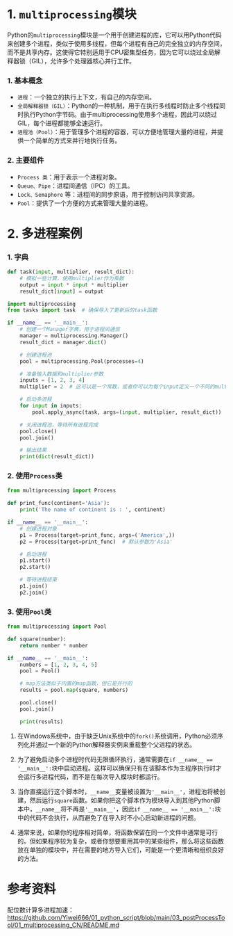 # 1. `multiprocessing`模块


Python的`multiprocessing`模块是一个用于创建进程的库，它可以用Python代码来创建多个进程，类似于使用多线程，但每个进程有自己的完全独立的内存空间，而不是共享内存。这使得它特别适用于CPU密集型任务，因为它可以绕过全局解释器锁（GIL），允许多个处理器核心并行工作。

### 1. 基本概念

- `进程`：一个独立的执行上下文，有自己的内存空间。
- `全局解释器锁（GIL）`：Python的一种机制，用于在执行多线程时防止多个线程同时执行Python字节码。由于multiprocessing使用多个进程，因此可以绕过GIL，每个进程都能够全速运行。
- `进程池（Pool）`：用于管理多个进程的容器，可以方便地管理大量的进程，并提供一个简单的方式来并行地执行任务。


### 2. 主要组件

- `Process 类`：用于表示一个进程对象。
- `Queue、Pipe`：进程间通信（IPC）的工具。
- `Lock、Semaphore` 等：进程间的同步原语，用于控制访问共享资源。
- `Pool`：提供了一个方便的方式来管理大量的进程。






# 2. 多进程案例


### 1. 字典

```py
def task(input, multiplier, result_dict):
    # 模拟一些计算，使用multiplier作为乘数
    output = input * input * multiplier
    result_dict[input] = output
```



```py
import multiprocessing
from tasks import task  # 确保导入了更新后的task函数

if __name__ == '__main__':
    # 创建一个Manager字典，用于进程间通信
    manager = multiprocessing.Manager()
    result_dict = manager.dict()

    # 创建进程池
    pool = multiprocessing.Pool(processes=4)

    # 准备输入数据和multiplier参数
    inputs = [1, 2, 3, 4]
    multiplier = 2  # 这可以是一个常数，或者你可以为每个input定义一个不同的multiplier

    # 启动多进程
    for input in inputs:
        pool.apply_async(task, args=(input, multiplier, result_dict))

    # 关闭进程池，等待所有进程完成
    pool.close()
    pool.join()

    # 输出结果
    print(dict(result_dict))
```


### 2. 使用`Process`类


```py
from multiprocessing import Process

def print_func(continent='Asia'):
    print('The name of continent is : ', continent)

if __name__ == '__main__':
    # 创建进程对象
    p1 = Process(target=print_func, args=('America',))
    p2 = Process(target=print_func)  # 默认参数为'Asia'

    # 启动进程
    p1.start()
    p2.start()

    # 等待进程结束
    p1.join()
    p2.join()
```




### 3. 使用`Pool`类

```py
from multiprocessing import Pool

def square(number):
    return number * number

if __name__ == '__main__':
    numbers = [1, 2, 3, 4, 5]
    pool = Pool()

    # map方法类似于内置的map函数，但它是并行的
    results = pool.map(square, numbers)

    pool.close()
    pool.join()

    print(results)
```

1. 在Windows系统中，由于缺乏Unix系统中的`fork()`系统调用，Python必须序列化并通过一个新的Python解释器实例来重载整个父进程的状态。

2. 为了避免启动多个进程时代码无限循环执行，通常需要在`if __name__ == '__main__':`块中启动进程。这样可以确保只有在该脚本作为主程序执行时才会运行多进程代码，而不是在每次导入模块时都运行。

3. 当你直接运行这个脚本时，`__name__`变量被设置为`'__main__'`，进程池将被创建，然后运行`square`函数。如果你把这个脚本作为模块导入到其他Python脚本中，`__name__`将不再是`'__main__'`，因此`if __name__ == '__main__':`块中的代码不会执行，从而避免了在导入时不小心启动新进程的问题。

4. 通常来说，如果你的程序相对简单，将函数保留在同一个文件中通常是可行的。但如果程序较为复杂，或者你想要重用其中的某些组件，那么将这些函数放在单独的模块中，并在需要的地方导入它们，可能是一个更清晰和组织良好的方法。



# 参考资料

配位数计算多进程加速：https://github.com/Yiwei666/01_python_script/blob/main/03_postProcessTool/01_multiprocessing_CN/README.md






